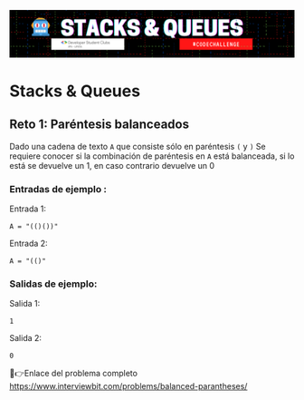 <p align="center">
  <img src="../images/Stack & Queues.png" width="920">
</p>

# Stacks & Queues

## Reto 1: Paréntesis balanceados

Dado una cadena de texto `A` que consiste sólo en paréntesis `(` y `)`
Se requiere conocer si la combinación de paréntesis en `A` está balanceada, si lo está se devuelve un 1, en caso contrario devuelve un 0

### Entradas de ejemplo :
Entrada 1:
```
A = "(()())"
```
Entrada 2:
```
A = "(()"
```
### Salidas de ejemplo:
Salida 1:
```
1
```
Salida 2:
```
0
```

🔗👉Enlace del problema completo https://www.interviewbit.com/problems/balanced-parantheses/
